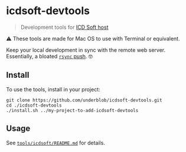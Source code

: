 # icdsoft-devtools

> Development tools for [ICD Soft host](https://www.icdsoft.com/)

⚠️ These tools are made for Mac OS to use with Terminal or equivalent.

Keep your local development in sync with the remote web server. Essentially, a
bloated [`rsync` push](https://linux.die.net/man/1/rsync). 🤓

## Install

To use the tools, install in your project:

```
git clone https://github.com/underblob/icdsoft-devtools.git
cd ./icdsoft-devtools
./install.sh ../my-project-to-add-icdsoft-devtools
```

## Usage

See [`tools/icdsoft/README.md`](./tools/icdsoft/README.md) for details.
